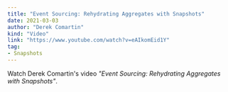 ```yaml
---
title: "Event Sourcing: Rehydrating Aggregates with Snapshots"
date: 2021-03-03
author: "Derek Comartin"
kind: "Video"
link: "https://www.youtube.com/watch?v=eAIkomEid1Y"
tag:
- Snapshots
---
```


Watch Derek Comartin's video _"Event Sourcing: Rehydrating Aggregates with Snapshots"_.

<!-- more -->

<YouTube id="eAIkomEid1Y"></YouTube>
